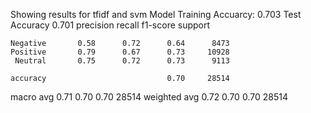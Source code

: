 
Showing results for tfidf and svm Model
Training Accuarcy: 0.703
Test Accuracy 0.701
              precision    recall  f1-score   support

    Negative       0.58      0.72      0.64      8473
    Positive       0.79      0.67      0.73     10928
     Neutral       0.75      0.72      0.73      9113

    accuracy                           0.70     28514
   macro avg       0.71      0.70      0.70     28514
weighted avg       0.72      0.70      0.70     28514

